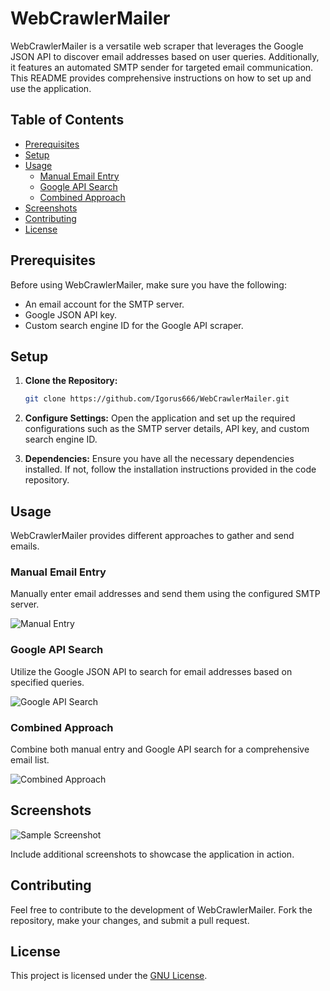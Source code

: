 # WebCrawlerMailer

WebCrawlerMailer is a versatile web scraper that leverages the Google JSON API to discover email addresses based on user queries. Additionally, it features an automated SMTP sender for targeted email communication. This README provides comprehensive instructions on how to set up and use the application.

## Table of Contents
- [Prerequisites](#prerequisites)
- [Setup](#setup)
- [Usage](#usage)
  - [Manual Email Entry](#manual-email-entry)
  - [Google API Search](#google-api-search)
  - [Combined Approach](#combined-approach)
- [Screenshots](#screenshots)
- [Contributing](#contributing)
- [License](#license)

## Prerequisites

Before using WebCrawlerMailer, make sure you have the following:

- An email account for the SMTP server.
- Google JSON API key.
- Custom search engine ID for the Google API scraper.

## Setup

1. **Clone the Repository:**
   ```bash
   git clone https://github.com/Igorus666/WebCrawlerMailer.git
   ```

2. **Configure Settings:**
   Open the application and set up the required configurations such as the SMTP server details, API key, and custom search engine ID.

3. **Dependencies:**
   Ensure you have all the necessary dependencies installed. If not, follow the installation instructions provided in the code repository.

## Usage

WebCrawlerMailer provides different approaches to gather and send emails.

### Manual Email Entry

Manually enter email addresses and send them using the configured SMTP server.

![Manual Entry](https://github.com/Igorus666/WebCrawlerMailer/assets/22872565/58749f05-a998-43d2-bed4-908f01b63f0f)

### Google API Search

Utilize the Google JSON API to search for email addresses based on specified queries.

![Google API Search](https://github.com/Igorus666/WebCrawlerMailer/assets/22872565/edaaed1a-c6e2-4efb-b5fb-3209b584fa2e)

### Combined Approach

Combine both manual entry and Google API search for a comprehensive email list.

![Combined Approach](https://github.com/Igorus666/WebCrawlerMailer/assets/22872565/5ca3bee0-331a-4762-8ad1-8a310de0228c)

## Screenshots

![Sample Screenshot](https://github.com/Igorus666/WebCrawlerMailer/assets/your-screenshot.png)

Include additional screenshots to showcase the application in action.

## Contributing

Feel free to contribute to the development of WebCrawlerMailer. Fork the repository, make your changes, and submit a pull request.

## License

This project is licensed under the [GNU License](LICENSE).
